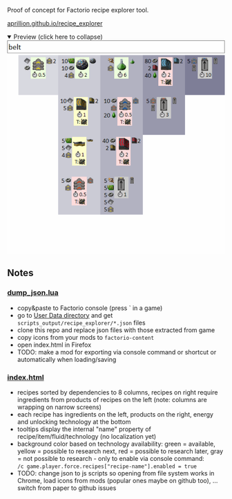 Proof of concept for Factorio recipe explorer tool.

[aprillion.github.io/recipe_explorer](http://aprillion.github.io/recipe_explorer)
<details open>
    <summary>Preview (click here to collapse)</summary>
    <img src="preview.gif" alt="Preview">
</details>

## Notes
### [dump_json.lua](dump_json.lua)
- copy&paste to Factorio console (press ` in a game)
- go to [User Data directory](https://wiki.factorio.com/Application_directory#User_Data_directory) and get `scripts_output/recipe_explorer/*.json` files
- clone this repo and replace json files with those extracted from game
- copy icons from your mods to `factorio-content`
- open index.html in Firefox
- TODO: make a mod for exporting via console command or shortcut or automatically when loading/saving

### [index.html](index.html)
- recipes sorted by dependencies to 8 columns, recipes on right require ingredients from products of recipes on the left (note: columns are wrapping on narrow screens)
- each recipe has ingredients on the left, products on the right, energy and unlocking technology at the bottom
- tooltips display the internal "name" property of recipe/item/fluid/technology (no localization yet)
- background color based on technology availability: green = available, yellow = possible to research next, red = possible to research later, gray = not possible to research - only to enable via console command:<br>
`/c game.player.force.recipes["recipe-name"].enabled = true`
- TODO: change json to js scripts so opening from file system works in Chrome, load icons from mods (popular ones maybe on github too), ... switch from paper to github issues
